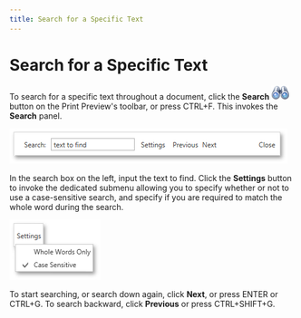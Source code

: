 ```yaml
---
title: Search for a Specific Text
---
```

# Search for a Specific Text
To search for a specific text throughout a document, click the **Search** ![WPFDesigner_PreviewToolbar_Search](../../../../images/Img120179.png) button on the Print Preview's toolbar, or press CTRL+F. This invokes the **Search** panel.

![WPFDesigner_SearchPanel](../../../../images/Img120301.png)

In the search box on the left, input the text to find. Click the **Settings** button to invoke the dedicated submenu allowing you to specify whether or not to use a case-sensitive search, and specify if you are required to match the whole word during the search.

![WPFDesigner_SearchPanelSettings](../../../../images/Img120302.png)

To start searching, or search down again, click **Next**, or press ENTER or CTRL+G. To search backward, click **Previous** or press CTRL+SHIFT+G.